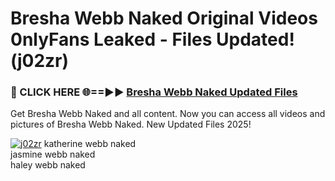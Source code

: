 # Bresha Webb Naked Original Videos 0nlyFans Leaked - Files Updated! (j02zr)

<h3>🔴 CLICK HERE 🌐==►► <a href="https://tinyurl.com/up5wt9bj" rel="nofollow">Bresha Webb Naked Updated Files</a></h3>

Get Bresha Webb Naked and all content. Now you can access all videos and pictures of Bresha Webb Naked. New Updated Files 2025!

[![j02zr](https://i.imgur.com/ABiUzMV.gif)](https://tinyurl.com/up5wt9bj)
katherine webb naked<br>
jasmine webb naked<br>
haley webb naked